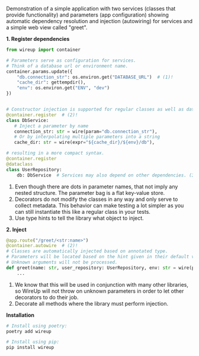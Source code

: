 Demonstration of a simple application with two services (classes that provide functionality)
and parameters (app configuration) showing automatic dependency resolution and injection (autowiring) 
for services and a simple web view called "greet".

**1. Register dependencies**

```python
from wireup import container

# Parameters serve as configuration for services. 
# Think of a database url or environment name.
container.params.update({
    "db.connection_str": os.environ.get("DATABASE_URL")  # (1)!
    "cache_dir": gettempdir(),
    "env": os.environ.get("ENV", "dev")
})


# Constructor injection is supported for regular classes as well as dataclasses.
@container.register  # (2)!
class DbService:
   # Inject a parameter by name
   connection_str: str = wire(param="db.connection_str"),
   # Or by interpolating multiple parameters into a string
   cache_dir: str = wire(expr="${cache_dir}/${env}/db"),

# resulting in a more compact syntax.
@container.register
@dataclass
class UserRepository:
    db: DbService  # Services may also depend on other dependencies. (3)!
```

1. Even though there are dots in parameter names, that not imply any nested structure. The parameter bag is a
   flat key-value store.
2. Decorators do not modify the classes in any way and only serve to collect metadata. This behavior can make
   testing a lot simpler as you can still instantiate this like a regular class in your tests.
3. Use type hints to tell the library what object to inject.

**2. Inject**

```python
@app.route("/greet/<str:name>")
@container.autowire  # (2)!
# Classes are automatically injected based on annotated type. 
# Parameters will be located based on the hint given in their default value.
# Unknown arguments will not be processed.
def greet(name: str, user_repository: UserRepository, env: str = wire(param="env")):  # (1)!
    ...
```

1. We know that this will be used in conjunction with many other libraries, so WireUp will not throw on unknown
   parameters in order to let other decorators to do their job.
2. Decorate all methods where the library must perform injection.

**Installation**

```bash
# Install using poetry:
poetry add wireup

# Install using pip:
pip install wireup
```
